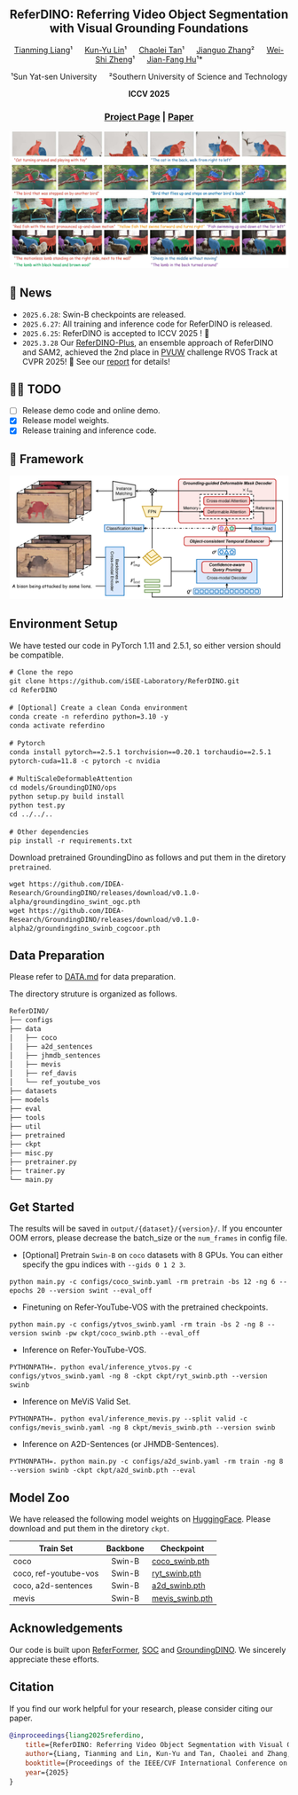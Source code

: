 <div align="center">

<h2>ReferDINO: Referring Video Object Segmentation with Visual Grounding Foundations</h2>

[Tianming Liang](https://tmliang.github.io/)¹  &emsp;
[Kun-Yu Lin](https://kunyulin.github.io/)¹  &emsp;
[Chaolei Tan](https://chaoleitan.github.io/)¹  &emsp;
[Jianguo Zhang](https://faculty.sustech.edu.cn/zhangjg/en/)² &emsp;
[Wei-Shi Zheng](https://www.isee-ai.cn/~zhwshi/)¹  &emsp;
[Jian-Fang Hu](https://isee-ai.cn/~hujianfang/)¹*

¹Sun Yat-sen University &emsp;
²Southern University of Science and Technology

**ICCV 2025**

<h3 align="center">
  <a href="https://isee-laboratory.github.io/ReferDINO/" target='_blank'>Project Page</a> |
  <a href="https://arxiv.org/abs/2501.14607" target='_blank'>Paper</a>
</h3>

</div>

![visual](assets/visual.jpg)

## 📢 News
* `2025.6.28`: Swin-B checkpoints are released.
* `2025.6.27`: All training and inference code for ReferDINO is released.
* `2025.6.25`: ReferDINO is accepted to ICCV 2025 ! 🎉 
* `2025.3.28` Our [ReferDINO-Plus](https://github.com/iSEE-Laboratory/ReferDINO-Plus), an ensemble approach of ReferDINO and SAM2, 
achieved the 2nd place in [PVUW](https://pvuw.github.io/) challenge RVOS Track at CVPR 2025! 🎉 See our [report](https://arxiv.org/pdf/2503.23509) for details!

## 👨‍💻 TODO
- [ ] Release demo code and online demo.
- [X] Release model weights.
- [X] Release training and inference code.

## 🔎 Framework
![model](assets/model.png)

## Environment Setup
We have tested our code in PyTorch 1.11 and 2.5.1, so either version should be compatible.

```
# Clone the repo
git clone https://github.com/iSEE-Laboratory/ReferDINO.git
cd ReferDINO

# [Optional] Create a clean Conda environment
conda create -n referdino python=3.10 -y
conda activate referdino

# Pytorch
conda install pytorch==2.5.1 torchvision==0.20.1 torchaudio==2.5.1  pytorch-cuda=11.8 -c pytorch -c nvidia

# MultiScaleDeformableAttention
cd models/GroundingDINO/ops
python setup.py build install
python test.py
cd ../../..

# Other dependencies
pip install -r requirements.txt 
```

Download pretrained GroundingDino as follows and put them in the diretory `pretrained`.
```
wget https://github.com/IDEA-Research/GroundingDINO/releases/download/v0.1.0-alpha/groundingdino_swint_ogc.pth
wget https://github.com/IDEA-Research/GroundingDINO/releases/download/v0.1.0-alpha2/groundingdino_swinb_cogcoor.pth
```

## Data Preparation
Please refer to [DATA.md](assets/DATA.md) for data preparation.

The directory struture is organized as follows.

```
ReferDINO/
├── configs
├── data
│   ├── coco
│   ├── a2d_sentences
│   ├── jhmdb_sentences
│   ├── mevis
│   ├── ref_davis
│   └── ref_youtube_vos
├── datasets
├── models
├── eval
├── tools
├── util
├── pretrained
├── ckpt
├── misc.py
├── pretrainer.py
├── trainer.py
└── main.py
```

## Get Started
The results will be saved in `output/{dataset}/{version}/`. If you encounter OOM errors, please decrease the batch_size or the `num_frames` in config file.

* [Optional] Pretrain `Swin-B` on `coco` datasets with 8 GPUs. You can either specify the gpu indices with `--gids 0 1 2 3`. 

```
python main.py -c configs/coco_swinb.yaml -rm pretrain -bs 12 -ng 6 --epochs 20 --version swint --eval_off
```

* Finetuning on Refer-YouTube-VOS with the pretrained checkpoints.
```
python main.py -c configs/ytvos_swinb.yaml -rm train -bs 2 -ng 8 --version swinb -pw ckpt/coco_swinb.pth --eval_off
```

* Inference on Refer-YouTube-VOS.
```
PYTHONPATH=. python eval/inference_ytvos.py -c configs/ytvos_swinb.yaml -ng 8 -ckpt ckpt/ryt_swinb.pth --version swinb
```

* Inference on MeViS Valid Set.
```
PYTHONPATH=. python eval/inference_mevis.py --split valid -c configs/mevis_swinb.yaml -ng 8 ckpt/mevis_swinb.pth --version swinb
```

* Inference on A2D-Sentences (or JHMDB-Sentences).
```
PYTHONPATH=. python main.py -c configs/a2d_swinb.yaml -rm train -ng 8 --version swinb -ckpt ckpt/a2d_swinb.pth --eval
```

## Model Zoo
We have released the following model weights on [HuggingFace](https://huggingface.co/liangtm/referdino/tree/main). Please download and put them in the diretory `ckpt`.

| Train Set             |   Backbone    | Checkpoint                                                                          |
|-----------------------|:-------------:|-------------------------------------------------------------------------------------|
| coco                  |    Swin-B     | [coco_swinb.pth](https://huggingface.co/liangtm/referdino/blob/main/coco_swinb.pth) |
| coco, ref-youtube-vos |    Swin-B     | [ryt_swinb.pth](https://huggingface.co/liangtm/referdino/blob/main/ryt_swinb.pth)   |
| coco, a2d-sentences   |    Swin-B     | [a2d_swinb.pth](https://huggingface.co/liangtm/referdino/blob/main/a2d_swinb.pth)   |
| mevis                 |    Swin-B     | [mevis_swinb.pth](https://huggingface.co/liangtm/referdino/blob/main/mevis_swinb.pth) |

## Acknowledgements
Our code is built upon [ReferFormer](https://github.com/wjn922/ReferFormer), [SOC](https://github.com/RobertLuo1/NeurIPS2023_SOC) and [GroundingDINO](https://github.com/IDEA-Research/GroundingDINO). We sincerely appreciate these efforts.

## Citation
If you find our work helpful for your research, please consider citing our paper.
```bibtex
@inproceedings{liang2025referdino,
    title={ReferDINO: Referring Video Object Segmentation with Visual Grounding Foundations},
    author={Liang, Tianming and Lin, Kun-Yu and Tan, Chaolei and Zhang, Jianguo and Zheng, Wei-Shi and Hu, Jian-Fang},
    booktitle={Proceedings of the IEEE/CVF International Conference on Computer Vision},
    year={2025}
}
```
